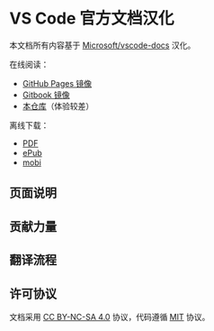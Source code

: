 # VS Code 官方文档汉化

本文档所有内容基于 [Microsoft/vscode-docs](https://github.com/Microsoft/vscode-docs) 汉化。

在线阅读：
* [GitHub Pages 镜像]()
* [Gitbook 镜像]()
* [本仓库](SUMMARY.md)（体验较差）

离线下载：
* [PDF]()
* [ePub]()
* [mobi]()

## 页面说明

## 贡献力量

## 翻译流程

## 许可协议

文档采用 [CC BY-NC-SA 4.0](https://creativecommons.org/licenses/by-nc-sa/4.0/) 协议，代码遵循 [MIT](https://opensource.org/licenses/MIT) 协议。